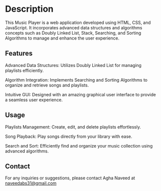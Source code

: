 # Description
This Music Player is a web application developed using HTML, CSS, and JavaScript. It incorporates advanced data structures and algorithms concepts such as Doubly Linked List, Stack, Searching, and Sorting Algorithms to manage and enhance the user experience.


## Features

Advanced Data Structures: Utilizes Doubly Linked List for managing playlists efficiently.

Algorithm Integration: Implements Searching and Sorting Algorithms to organize and retrieve songs and playlists.

Intuitive GUI: Designed with an amazing graphical user interface to provide a seamless user experience.


## Usage

Playlists Management: Create, edit, and delete playlists effortlessly.

Song Playback: Play songs directly from your library with ease.

Search and Sort: Efficiently find and organize your music collection using advanced algorithms.


## Contact

For any inquiries or suggestions, please contact Agha Naveed at naveedabs31@gmail.com
